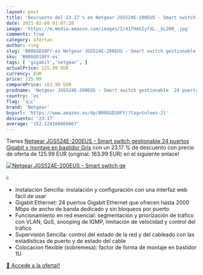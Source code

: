 ```yaml
---
layout: post
title: 'Descuento del 23.17 % en Netgear JGS524E-200EUS - Smart switch ge'
date: 2021-02-08 01:07:28
image: 'https://m.media-amazon.com/images/I/41fHmSIyfXL._SL200_.jpg'
comments: true
category: ofertas
author: ring
slug: 'B00GGD10FY-es Netgear JGS524E-200EUS - Smart switch gestionable 24...'
sku: 'B00GGD10FY-es'
tags: [ 'gigabit','netgear', ]
actualPrice: 125.99 EUR
currency: EUR
price: 125.99
comparePrice: 163.99 EUR
prodname: 'Netgear JGS524E-200EUS - Smart switch gestionable  24 puertos Gigabit y montaje en bastidor  Gris'
country: 'es'
flag: '🇪🇸'
brand: 'Netgear'
buyurl: 'https://www.amazon.es/dp/B00GGD10FY/?tag=tolees-21'
descuento: '23.17'
average: '152.124166666667'
---
```


Tienes [Netgear JGS524E-200EUS - Smart switch gestionable  24 puertos Gigabit y montaje en bastidor  Gris](https://www.amazon.es/dp/B00GGD10FY/?tag=tolees-21) con un 23.17 % de descuento con precio de oferta de 125.99 EUR (original: 163.99 EUR) en el siguiente enlace!

[![Netgear JGS524E-200EUS - Smart switch ge](https://m.media-amazon.com/images/I/41fHmSIyfXL._SL200_.jpg)](https://www.amazon.es/dp/B00GGD10FY/?tag=tolees-21)

ℹ️:

- Instalación Sencilla: instalación y configuración con una interfaz web fácil de usar
- Gigabit Ethernet: 24 puertos Gigabit Ethernet que ofrecen hasta 2000 Mbps de ancho de banda dedicado y sin bloqueos por puerto
- Funcionamiento en red esencial: segmentación y priorización de tráfico con VLAN, QoS, snooping de IGMP, limitación de velocidad y control del tráfico
- Supervisión Sencilla: control del estado de la red y del cableado con las estadísticas de puerto y de estado del cable
- Colocacion flexible (sobremesa): factor de forma de montaje en bastidor 1U

[🛒 Accede a la oferta!!](https://www.amazon.es/dp/B00GGD10FY/?tag=tolees-21)
